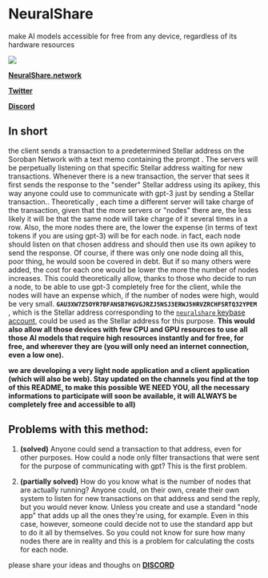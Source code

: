 # NeuralShare
make AI models accessible for free from any device, regardless of its hardware resources

![](https://user-images.githubusercontent.com/114559605/215350290-eed2157c-ba6a-4560-ad07-6ec37933273b.jpg)

[**NeuralShare.network**](http://neuralshare.network)

[**Twitter**](https://twitter.com/neuralshare)

[**Discord**](https://discord.gg/77cMV3M42V)


## In short
the client sends a transaction to a predetermined Stellar address on the Soroban Network with a text memo containing the prompt . The servers will be perpetually listening on that specific Stellar address waiting for new transactions. Whenever there is a new transaction, the server that sees it first sends the response to the "sender" Stellar address using its apikey, this way anyone could use to communicate with gpt-3 just by sending a Stellar transaction.. Theoretically , each time a different server will take charge of the transaction, given that the more servers or "nodes" there are, the less likely it will be that the same node will take charge of it several times in a row. Also, the more nodes there are, the lower the expense (in terms of text tokens if you are using gpt-3) will be for each node. in fact, each node should listen on that chosen address and should then use its own apikey to send the response. Of course, if there was only one node doing all this, poor thing, he would soon be covered in debt. But if so many others were added, the cost for each one would be lower the more the number of nodes increases. This could theoretically allow, thanks to those who decide to run a node, to be able to use gpt-3 completely free for the client, while the nodes will have an expense which, if the number of nodes were high, would be very small.
**`GAU3XW7Z5OYR7BFANSB7HGVGJRZJ5NSJ3ERWJ5HRVZRCHFSRTQ32YPEM`** ,  which is the Stellar address corresponding to the [`neuralshare` keybase account](https://keybase.io/neuralshare), could be used as the Stellar address for this purpose.
**This would also allow all those devices with few CPU and GPU resources to use all those AI models that require high resources instantly and for free, for free, and wherever they are (you will only need an internet connection, even a low one).**

**we are developing a very light node application and a client application (which will also be web). Stay updated on the channels you find at the top of this README, to make this possible WE NEED YOU, all the necessary informations to participate will soon be available, it will ALWAYS be completely free and accessible to all)**




## Problems with this method:
1) **(solved)** Anyone could send a transaction to that address, even for other purposes. How could a node only filter transactions that were sent for the purpose of communicating with gpt? This is the first problem.

2) **(partially solved)** How do you know what is the number of nodes that are actually running? Anyone could, on their own, create their own system to listen for new transactions on that address and send the reply, but you would never know. Unless you create and use a standard "node app" that adds up all the ones they're using, for example. Even in this case, however, someone could decide not to use the standard app but to do it all by themselves. So you could not know for sure how many nodes there are in reality and this is a problem for calculating the costs for each node.

please share your ideas and thoughs on [**DISCORD**](https://discord.gg/77cMV3M42V)

